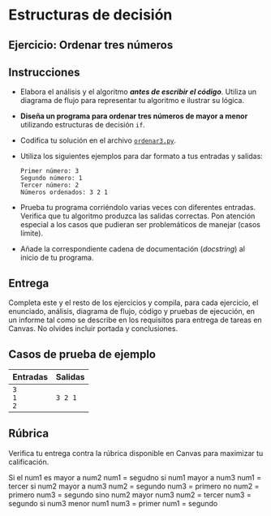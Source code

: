 # Estructuras de decisión

## Ejercicio: Ordenar tres números

## Instrucciones
- Elabora el análisis y el algoritmo ***antes de escribir el código***. Utiliza un diagrama de flujo para representar tu algoritmo e ilustrar su lógica.

- **Diseña un programa para ordenar tres números de mayor a menor** utilizando estructuras de decisión `if`.

- Codifica tu solución en el archivo [`ordenar3.py`](/ordenar3.py).
   
- Utiliza los siguientes ejemplos para dar formato a tus entradas y salidas:
  ```
  Primer número: 3
  Segundo número: 1
  Tercer número: 2
  Números ordenados: 3 2 1
  ```
  
- Prueba tu programa corriéndolo varias veces con diferentes entradas. Verifica que tu algoritmo produzca las salidas correctas. Pon atención especial a los casos que pudieran ser problemáticos de manejar (casos límite).

- Añade la correspondiente cadena de documentación (*docstring*) al inicio de tu programa.
  
## Entrega
Completa este y el resto de los ejercicios y compila, para cada ejercicio, el enunciado, análisis, diagrama de flujo, código y pruebas de ejecución, en un informe tal como se describe en los requisitos para entrega de tareas en Canvas. No olvides incluir portada y conclusiones.

## Casos de prueba de ejemplo
| Entradas | Salidas |
|:---------|:--------|
| `3`<br>`1`<br>`2`  | `3 2 1` |

## Rúbrica
Verifica tu entrega contra la rúbrica disponible en Canvas para maximizar tu calificación.

Si el num1 es mayor a num2
num1 = segudno
  si num1 mayor a num3
  num1 = tercer
    si num2 mayor a num3
    num2 = segundo
    num3 = primero
      no
      num2 = primero
      num3 = segundo
sino num2 mayor num3 
  num2 = tercer
  num3 = segundo
  si num3 menor num1
  num3 = primer
  num1 = segundo